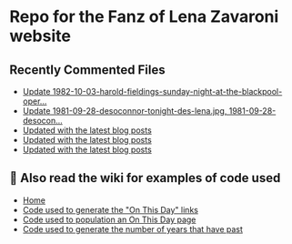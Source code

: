 # Repo for the Fanz of Lena Zavaroni website

## Recently Commented Files
<!-- BLOG-POST-LIST:START -->
- [Update 1982-10-03-harold-fieldings-sunday-night-at-the-blackpool-oper…](https://github.com/FanzOfLenaZavaroni/fanzoflenazavaroni.github.io/commit/4d9bf730069ef789a6a98fe2156027d7c81cc071)
- [Update 1981-09-28-desoconnor-tonight-des-lena.jpg, 1981-09-28-desocon…](https://github.com/FanzOfLenaZavaroni/fanzoflenazavaroni.github.io/commit/60c5a9f1c8ba4b747c88bdbeb1821b4b33b5d6b2)
- [Updated with the latest blog posts](https://github.com/FanzOfLenaZavaroni/fanzoflenazavaroni.github.io/commit/bd0a86c9cd97c2ce61283b56cfe32bf5a15cf4e3)
- [Updated with the latest blog posts](https://github.com/FanzOfLenaZavaroni/fanzoflenazavaroni.github.io/commit/e2b9b722b073fd863c70e520306a1a1ff40b43e4)
- [Updated with the latest blog posts](https://github.com/FanzOfLenaZavaroni/fanzoflenazavaroni.github.io/commit/8892b38b69eec9e97fe4c95924b5de8816417242)
<!-- BLOG-POST-LIST:END -->

## :notebook: Also read the wiki for examples of code used
* [Home](https://github.com/FanzOfLenaZavaroni/fanzoflenazavaroni.github.io/wiki)
* [Code used to generate the "On This Day" links](https://github.com/FanzOfLenaZavaroni/fanzoflenazavaroni.github.io/wiki/On-This-Day-Code)
* [Code used to population an On This Day page](https://github.com/FanzOfLenaZavaroni/fanzoflenazavaroni.github.io/wiki/Code-used-to-population-an-On-This-Day-page)
* [Code used to generate the number of years that have past](https://github.com/FanzOfLenaZavaroni/fanzoflenazavaroni.github.io/wiki/Number-of-years-gone-by-code)
